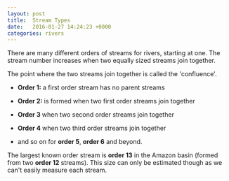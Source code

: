 ```yaml
---
layout: post
title:  Stream Types
date:   2016-01-27 14:24:23 +0000
categories: rivers
---
```

There are many different orders of streams for rivers, starting at one. The stream number increases when two equally sized streams join together.

The point where the two streams join together is called the 'confluence'.

* **Order 1:** a first order stream has no parent streams

* **Order 2:** is formed when two first order streams join together

* **Order 3** when two second order streams join together

* **Order 4** when two third order streams join together

* and so on for **order 5**, **order 6** and beyond.

The largest known order stream is **order 13** in the Amazon basin (formed from two **order 12** streams). This size can only be estimated though as we can't easily measure each stream.
